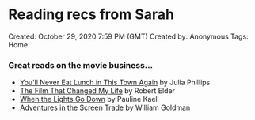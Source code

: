# Reading recs from Sarah

Created: October 29, 2020 7:59 PM (GMT)
Created by: Anonymous
Tags: Home

### Great reads on the movie business...

- [You'll Never Eat Lunch in This Town Again](https://www.amazon.com/Youll-Never-Lunch-This-Again/dp/0399590900) by Julia Phillips
- [The Film That Changed My Life](notiondev://www.amazon.com/Film-That-Changed-Life-Epiphanies/dp/1556528256/ref=sr_1_2) by Robert Elder
- [When the Lights Go Down](https://www.amazon.com/When-Lights-Down-Pauline-Kael/dp/0030425115/ref=sr_1_1) by Pauline Kael
- [Adventures in the Screen Trade](https://www.amazon.com/Adventures-Screen-Trade-Hollywood-Screenwriting/dp/0446391174/ref=sr_1_2) by William Goldman
